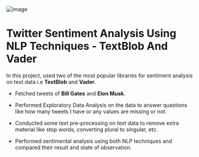 ![image](https://github.com/Ze-Michelle-Sun/Twitter-Sentiment-Analysis-Using-NLP-Techniques/assets/110506170/80066b47-17fc-4a37-bbec-fb5a277e2bf6)
# Twitter Sentiment Analysis Using NLP Techniques - TextBlob And Vader

In this project, used two of the most popular libraries for sentiment analysis on text data i.e **TextBlob** and **Vader**.

- Fetched tweets of **Bill Gates** and **Elon Musk**.

- Performed Exploratory Data Analysis on the data to answer questions like how many tweets I have or any values are missing or not.

- Conducted some text pre-processing on text data to remove extra material like stop words, converting plural to singular, etc.

- Performed sentimental analysis using both NLP techniques and compared their result and state of observation.
